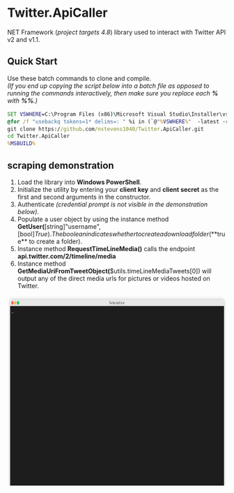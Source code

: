 # Twitter.ApiCaller  
NET Framework (*project targets 4.8*) library used to interact with Twitter API v2 and v1.1.  

## Quick Start  
  
Use these batch commands to clone and compile.  
*(If you end up copying the script below into a batch file as opposed to running the commands interactively, then make sure you replace each **%** with **%%**.)*  
  
```bat
SET VSWHERE=C:\Program Files (x86)\Microsoft Visual Studio\Installer\vswhere.exe
@for /f "usebackq tokens=1* delims=: " %i in (`@"%VSWHERE%"  -latest -requires Microsoft.Component.MSBuild`) do @if /i "%i"=="installationPath" set MSBUILD="%j\MSBuild\Current\Bin\MSBuild.exe"
git clone https://github.com/nstevens1040/Twitter.ApiCaller.git
cd Twitter.ApiCaller
%MSBUILD%
```  
  
## scraping demonstration  
1. Load the library into **Windows PowerShell**.  
2. Initialize the utility by entering your **client key** and **client secret** as the first and second arguments in the constructor.  
3. Authenticate *(credential prompt is not visible in the demonstration below)*.  
4. Populate a user object by using the instance method **GetUser(**[string]"username",[bool]$True). The boolean indicates whether to create a download folder (**$true** to create a folder).  
5. Instance method **RequestTimeLineMedia()** calls the endpoint **api.twitter.com/2/timeline/media**  
6. Instance method **GetMediaUriFromTweetObject(**$utils.timeLineMediaTweets[0]) will output any of the direct media urls for pictures or videos hosted on Twitter.  
  
<img src="https://raw.githubusercontent.com/nstevens1040/Twitter.ApiCaller/master/.ignore/render1623916840633.gif" width=800 height=436>  
  
